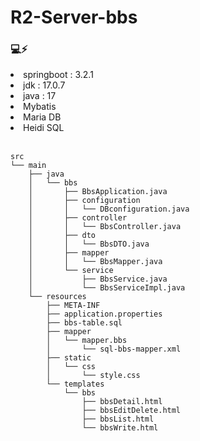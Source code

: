 # R2-Server-bbs

### 💻⚡

<li>springboot : 3.2.1  </li>
<li>jdk : 17.0.7  </li>
<li>java : 17  </li>
<li>Mybatis </li>
<li>Maria DB </li> 
<li>Heidi SQL  </li>


<br>

```
src
└── main
    ├── java
    │   └── bbs
    │       ├── BbsApplication.java
    │       ├── configuration
    │       │   └── DBconfiguration.java
    │       ├── controller
    │       │   └── BbsController.java
    │       ├── dto
    │       │   └── BbsDTO.java
    │       ├── mapper
    │       │   └── BbsMapper.java
    │       └── service
    │           ├── BbsService.java
    │           └── BbsServiceImpl.java
    └── resources
        ├── META-INF
        ├── application.properties
        ├── bbs-table.sql
        ├── mapper
        │   └── mapper.bbs
        │       └── sql-bbs-mapper.xml
        ├── static
        │   └── css
        │       └── style.css
        └── templates
            └── bbs
                ├── bbsDetail.html
                ├── bbsEditDelete.html
                ├── bbsList.html
                └── bbsWrite.html

```
